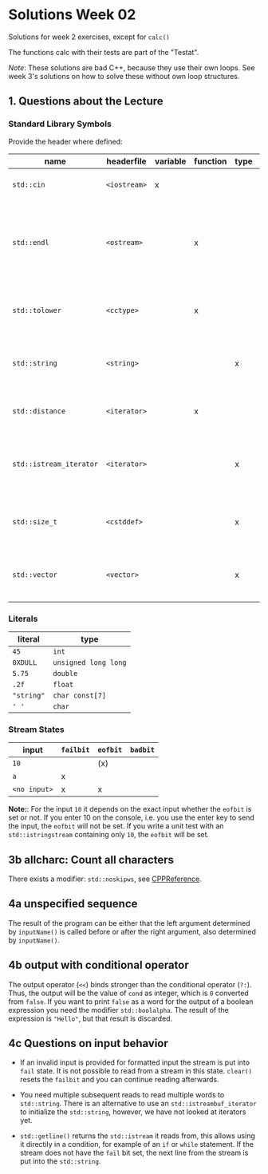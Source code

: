 # Solutions Week 02

Solutions for week 2 exercises, except for `calc()`

The functions calc with their tests are part of the "Testat".

*Note*: These solutions are bad C++, because they use their own loops. 
See week 3's solutions on how to solve these without own loop structures.

## 1. Questions about the Lecture

### Standard Library Symbols

 Provide the header where defined:

|name 	                 |headerfile     |variable | function |	type |description|
|------------------------|---------------|---------|----------|------|-|
|`std::cin`              |`<iostream>` 	 |    x    |          |      |Represent standard input stream|
|`std::endl` 	         |`<ostream>` 	 |	       |x 		  |      |Inserts a newline character into the output sequence os and flushes it as if by calling.|
|`std::tolower` 	     |`<cctype>` 	 |	       |x 		  |      |Converts given character to lowercase (A -> a).|
|`std::string` 	         |`<string>` 	 |		   |          |x 	 |Stores and manipulates sequences of char-like objects.|
|`std::distance` 	     |`<iterator>` 	 |	       |x 		  |      |Returns the number of hops from first to last.|
|`std::istream_iterator` |`<iterator>` 	 |		   |          |x 	 |Read successive objects of type T from the basic_istream.|
|`std::size_t`	         |`<cstddef>` 	 |		   |          |x     |Unsigned integer type of the result of the sizeof operator.|
|`std::vector` 	         |`<vector>` 	 |		   |          |x     |Sequence container that encapsulates dynamic size arrays. |

### Literals

|literal   |type                |
|----------|--------------------|
|`45`      |`int`               |
|`0XDULL`  |`unsigned long long`|
|`5.75`    |`double`            |
|`.2f`     |`float`             |
|`"string"`|`char const[7]`     |
|`' '`     |`char`              |

### Stream States

|input       |`failbit` |`eofbit` |`badbit` |
|------------|----------|---------|---------|
|`10`          |          |(x)      |         |
|`a`           |x         |         |         |
|`<no input>`|x         |x        |         |

**Note:**: For the input `10` it depends on the exact input whether the `eofbit` is set or not. If you enter 10<enter> on the console, i.e. you use the enter key to send the input, the `eofbit` will not be set. If you write a unit test with an `std::istringstream` containing only `10`, the `eofbit` will be set.

## 3b allcharc: Count all characters

There exists a modifier: `std::noskipws`, see [CPPReference](https://en.cppreference.com/w/cpp/io/manip/skipws).

## 4a unspecified sequence

The result of the program can be either that the left argument determined by `inputName()` is called before or after the right argument, also determined by `inputName()`.

## 4b output with conditional operator

The output operator (`<<`) binds stronger than the conditional operator (`?:`). Thus, the output will be the value of `cond` as integer, which is `0` converted from `false`. If you want to print `false` as a word for the output of a boolean expression you need the modifier `std::boolalpha`. The result of the expression is `"Hello"`, but that result is discarded.

## 4c Questions on input behavior

- If an invalid input is provided for formatted input the stream is put into `fail` state. It is not possible to read from a stream in this state. `clear()` resets the `failbit` and you can continue reading afterwards.

- You need multiple subsequent reads to read multiple words to `std::string`. There is an alternative to use an `std::istreambuf_iterator` to initialize the `std::string`, however, we have not looked at iterators yet.

- `std::getline()` returns the `std::istream` it reads from, this allows using it directily in a condition, for example of an `if` or `while` statement. If the stream does not have the `fail` bit set, the next line from the stream is put into the `std::string`.


